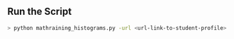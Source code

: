 ## Run the Script 

```bash
> python mathraining_histograms.py -url <url-link-to-student-profile>
```
